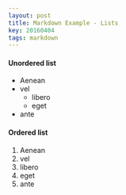 ```yaml
---
layout: post
title: Markdown Example - Lists
key: 20160404
tags: markdown
---
```


#### Unordered list
* Aenean
* vel
    * libero
    * eget
* ante

#### Ordered list
1. Aenean
2. vel
3. libero
4. eget
5. ante